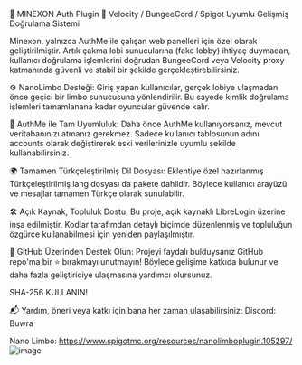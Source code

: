 🎉 MINEXON Auth Plugin
🔐 Velocity / BungeeCord / Spigot Uyumlu Gelişmiş Doğrulama Sistemi

Minexon, yalnızca AuthMe ile çalışan web panelleri için özel olarak geliştirilmiştir. Artık çakma lobi sunucularına (fake lobby) ihtiyaç duymadan, kullanıcı doğrulama işlemlerini doğrudan BungeeCord veya Velocity proxy katmanında güvenli ve stabil bir şekilde gerçekleştirebilirsiniz.

⚙️ NanoLimbo Desteği:
Giriş yapan kullanıcılar, gerçek lobiye ulaşmadan önce geçici bir limbo sunucusuna yönlendirilir. Bu sayede kimlik doğrulama işlemleri tamamlanana kadar oyuncular güvende kalır.

📁 AuthMe ile Tam Uyumluluk:
Daha önce AuthMe kullanıyorsanız, mevcut veritabanınızı atmanız gerekmez. Sadece kullanıcı tablosunun adını accounts olarak değiştirerek eski verilerinizle uyumlu şekilde kullanabilirsiniz.

🌍 Tamamen Türkçeleştirilmiş Dil Dosyası:
Eklentiye özel hazırlanmış Türkçeleştirilmiş lang dosyası da pakete dahildir. Böylece kullanıcı arayüzü ve mesajlar tamamen Türkçe olarak sunulabilir.

🛠️ Açık Kaynak, Topluluk Dostu:
Bu proje, açık kaynaklı LibreLogin üzerine inşa edilmiştir. Kodlar tarafımdan detaylı biçimde düzenlenmiş ve topluluğun özgürce kullanabilmesi için yeniden paylaşılmıştır.

📌 GitHub Üzerinden Destek Olun:
Projeyi faydalı bulduysanız GitHub repo'ma bir ⭐ bırakmayı unutmayın! Böylece gelişime katkıda bulunur ve daha fazla geliştiriciye ulaşmasına yardımcı olursunuz.

SHA-256 KULLANIN!

📬 Yardım, öneri veya katkı için bana her zaman ulaşabilirsiniz: Discord: Buwra

Nano Limbo: https://www.spigotmc.org/resources/nanolimboplugin.105297/
![image](https://github.com/user-attachments/assets/6d4d9311-ee25-4283-b779-716381f573dc)
